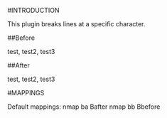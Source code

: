 
#INTRODUCTION

This plugin breaks lines at a specific character.

##Before

  test, test2, test3

##After

  test,
 test2,
 test3

#MAPPINGS

Default mappings:
  nmap <Leader>ba <Plug>Bafter
  nmap <Leader>bb <Plug>Bbefore
